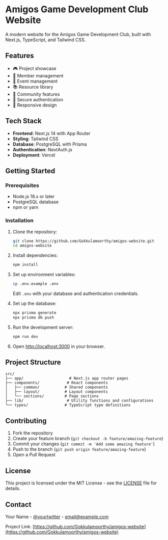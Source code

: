 # Amigos Game Development Club Website

A modern website for the Amigos Game Development Club, built with Next.js, TypeScript, and Tailwind CSS.

## Features

- 🎮 Project showcase
- 👥 Member management
- 📅 Event management
- 📚 Resource library
- 💬 Community features
- 🔐 Secure authentication
- 📱 Responsive design

## Tech Stack

- **Frontend**: Next.js 14 with App Router
- **Styling**: Tailwind CSS
- **Database**: PostgreSQL with Prisma
- **Authentication**: NextAuth.js
- **Deployment**: Vercel

## Getting Started

### Prerequisites

- Node.js 18.x or later
- PostgreSQL database
- npm or yarn

### Installation

1. Clone the repository:
   ```bash
   git clone https://github.com/Gokkulamoorthy/amigos-website.git
   cd amigos-website
   ```

2. Install dependencies:
   ```bash
   npm install
   ```

3. Set up environment variables:
   ```bash
   cp .env.example .env
   ```
   Edit `.env` with your database and authentication credentials.

4. Set up the database:
   ```bash
   npx prisma generate
   npx prisma db push
   ```

5. Run the development server:
   ```bash
   npm run dev
   ```

6. Open [http://localhost:3000](http://localhost:3000) in your browser.

## Project Structure

```
src/
├── app/                    # Next.js app router pages
├── components/            # React components
│   ├── common/           # Shared components
│   ├── layout/           # Layout components
│   └── sections/         # Page sections
├── lib/                   # Utility functions and configurations
└── types/                # TypeScript type definitions
```

## Contributing

1. Fork the repository
2. Create your feature branch (`git checkout -b feature/amazing-feature`)
3. Commit your changes (`git commit -m 'Add some amazing feature'`)
4. Push to the branch (`git push origin feature/amazing-feature`)
5. Open a Pull Request

## License

This project is licensed under the MIT License - see the [LICENSE](LICENSE) file for details.

## Contact

Your Name - [@yourtwitter](https://twitter.com/yourtwitter) - email@example.com

Project Link: [https://github.com/Gokkulamoorthy/amigos-website](https://github.com/Gokkulamoorthy/amigos-website) 